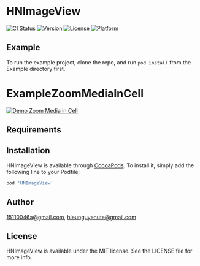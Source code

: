 # HNImageView

[![CI Status](https://img.shields.io/travis/15110046a@gmail.com/HNImageView.svg?style=flat)](https://travis-ci.org/15110046a@gmail.com/HNImageView)
[![Version](https://img.shields.io/cocoapods/v/HNImageView.svg?style=flat)](https://cocoapods.org/pods/HNImageView)
[![License](https://img.shields.io/cocoapods/l/HNImageView.svg?style=flat)](https://cocoapods.org/pods/HNImageView)
[![Platform](https://img.shields.io/cocoapods/p/HNImageView.svg?style=flat)](https://cocoapods.org/pods/HNImageView)

## Example

To run the example project, clone the repo, and run `pod install` from the Example directory first.

# ExampleZoomMediaInCell
[![Demo Zoom Media in Cell](https://media.giphy.com/media/VEWLDdxNgM3KQyVacM/giphy.gif)](https://www.youtube.com/watch?v=BujBWlJVpT4)

## Requirements

## Installation

HNImageView is available through [CocoaPods](https://cocoapods.org). To install
it, simply add the following line to your Podfile:

```ruby
pod 'HNImageView'
```

## Author

15110046a@gmail.com, hieunguyenute@gmail.com

## License

HNImageView is available under the MIT license. See the LICENSE file for more info.
